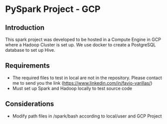 # PySpark Project - GCP


## Introduction

This spark project was developed to be hosted in a Compute Engine in GCP where a Hadoop Cluster is set up. We use docker to create a PostgreSQL database to set up Hive.

## Requirements

* The required files to test in local are not in the repository. Please contact me to send you the link (https://www.linkedin.com/in/favio-varillas/)
* Must set up Spark and Hadoop locally to test source code

## Considerations

* Modify path files in /spark/bash according to local/user and GCP Project
